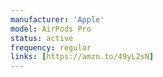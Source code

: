 ```yaml
---
manufacturer: 'Apple'
model: AirPods Pro
status: active
frequency: regular
links: [https://amzn.to/49yL2sN]
---
```

